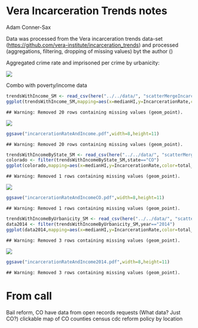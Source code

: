 Vera Incarceration Trends notes
================
Adam Conner-Sax

Data was processed from the Vera incarceration trends data-set (<https://github.com/vera-institute/incarceration_trends>) and processed (aggregations, filtering, dropping of missing values) byt the author ()

Aggregated crime rate and imprisoned per crime by urbanicity:

![](notes_files/figure-markdown_github/urbanicity-1.png)

Combo with poverty/income data

``` r
trendsWithIncome_SM <- read_csv(here("../../data/", "scatterMergeIncarcerationRate_vs_MedianHIByYear.csv"))
ggplot(trendsWithIncome_SM,mapping=aes(x=medianHI,y=IncarcerationRate,color=total_pop)) + geom_point() + facet_wrap(~year,ncol=3) + scale_y_continuous(limits=c(NA,0.012), labels = scales::percent) + labs(title="Incarceration Rate vs. Median Income (entire US)") + xlab("Median Household Income (scaled to median=100)")
```

    ## Warning: Removed 20 rows containing missing values (geom_point).

![](notes_files/figure-markdown_github/income%20scatter-1.png)

``` r
ggsave("incarcerationRateAndIncome.pdf",width=8,height=11)
```

    ## Warning: Removed 20 rows containing missing values (geom_point).

``` r
trendsWithIncomeByState_SM <- read_csv(here("../../data/", "scatterMergeIncarcerationRate_vs_MedianHIByStateAndYear.csv"))
colorado <- filter(trendsWithIncomeByState_SM,state=="CO")
ggplot(colorado,mapping=aes(x=medianHI,y=IncarcerationRate,color=total_pop)) + geom_point() + facet_wrap(~year,ncol=3) + scale_y_continuous(limits=c(NA,0.012), labels = scales::percent) + labs(title = "Incarceration Rate vs. Median Income (Colorado)") +xlab("Median Household Income (scaled to median=100)")
```

    ## Warning: Removed 1 rows containing missing values (geom_point).

![](notes_files/figure-markdown_github/income%20scatter-2.png)

``` r
ggsave("incarcerationRateAndIncomeCO.pdf",width=8,height=11)
```

    ## Warning: Removed 1 rows containing missing values (geom_point).

``` r
trendsWithIncomeByUrbanicity_SM <- read_csv(here("../../data/", "scatterMergeIncarcerationRate_vs_MedianHIByUrbanicityAndYear.csv"))  %>% mutate (urbanicity = factor(urbanicity))
data2014 <- filter(trendsWithIncomeByUrbanicity_SM,year=="2014") 
ggplot(data2014,mapping=aes(x=medianHI,y=IncarcerationRate,color=total_pop)) + geom_point() + facet_wrap(vars(urbanicity),ncol=2) + scale_y_continuous(limits=c(NA,0.012), labels = scales::percent) + labs(title = "Incarceration Rate vs. Median Income (2014)") + xlab("Median Household Income (scaled to median=100)")
```

    ## Warning: Removed 3 rows containing missing values (geom_point).

![](notes_files/figure-markdown_github/income%20scatter-3.png)

``` r
ggsave("incarcerationRateAndIncome2014.pdf",width=8,height=11)
```

    ## Warning: Removed 3 rows containing missing values (geom_point).

From call
=========

Bail reform, CO have data from open records requests (What data? Just CO?) clickable map of CO counties census cdc reform policy by location
